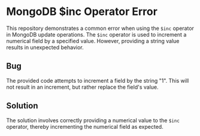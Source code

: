 # MongoDB $inc Operator Error

This repository demonstrates a common error when using the `$inc` operator in MongoDB update operations.  The `$inc` operator is used to increment a numerical field by a specified value.  However, providing a string value results in unexpected behavior.

## Bug
The provided code attempts to increment a field by the string "1". This will not result in an increment, but rather replace the field's value. 

## Solution
The solution involves correctly providing a numerical value to the `$inc` operator, thereby incrementing the numerical field as expected.
